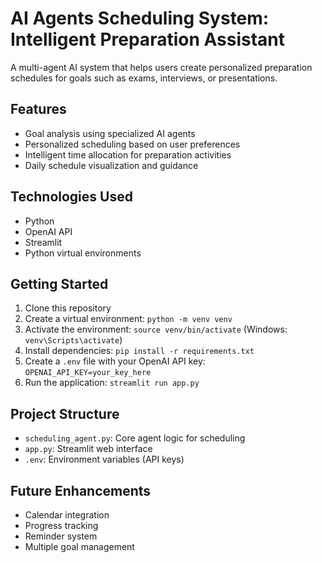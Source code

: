 # AI Agents Scheduling System: Intelligent Preparation Assistant

A multi-agent AI system that helps users create personalized preparation schedules for goals such as exams, interviews, or presentations.

## Features

- Goal analysis using specialized AI agents
- Personalized scheduling based on user preferences
- Intelligent time allocation for preparation activities
- Daily schedule visualization and guidance

## Technologies Used

- Python
- OpenAI API
- Streamlit
- Python virtual environments

## Getting Started

1. Clone this repository
2. Create a virtual environment: `python -m venv venv`
3. Activate the environment: `source venv/bin/activate` (Windows: `venv\Scripts\activate`)
4. Install dependencies: `pip install -r requirements.txt`
5. Create a `.env` file with your OpenAI API key: `OPENAI_API_KEY=your_key_here`
6. Run the application: `streamlit run app.py`

## Project Structure

- `scheduling_agent.py`: Core agent logic for scheduling
- `app.py`: Streamlit web interface
- `.env`: Environment variables (API keys)

## Future Enhancements

- Calendar integration
- Progress tracking
- Reminder system
- Multiple goal management